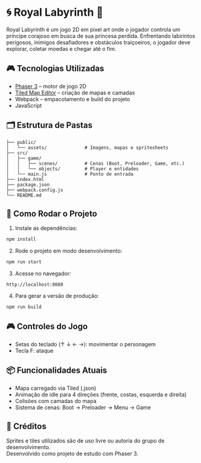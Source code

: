 # 🌀 Royal Labyrinth 👑

Royal Labyrinth é um jogo 2D em pixel art onde o jogador controla um príncipe corajoso em busca de sua princesa perdida. Enfrentando labirintos perigosos, inimigos desafiadores e obstáculos traiçoeiros, o jogador deve explorar, coletar moedas e chegar até o fim.

## 🎮 Tecnologias Utilizadas

- [Phaser 3](https://phaser.io/) – motor de jogo 2D
- [Tiled Map Editor](https://www.mapeditor.org/) – criação de mapas e camadas
- Webpack – empacotamento e build do projeto
- JavaScript

## 🗂️ Estrutura de Pastas

```
├── public/
│   └── assets/              # Imagens, mapas e spritesheets
├── src/
│   ├── game/
│   │   ├── scenes/          # Cenas (Boot, Preloader, Game, etc.)
│   │   └── objects/         # Player e entidades
│   └── main.js              # Ponto de entrada
├── index.html
├── package.json
├── webpack.config.js
└── README.md
```

## 🚀 Como Rodar o Projeto

1. Instale as dependências:

```bash
npm install
```

2. Rode o projeto em modo desenvolvimento:

```bash
npm run start
```

3. Acesse no navegador:

```
http://localhost:8080
```

4. Para gerar a versão de produção:

```bash
npm run build
```

## 🎮 Controles do Jogo

- Setas do teclado (↑ ↓ ← →): movimentar o personagem
- Tecla F: ataque

## 📦 Funcionalidades Atuais

- Mapa carregado via Tiled (.json)
- Animação de idle para 4 direções (frente, costas, esquerda e direita)
- Colisões com camadas do mapa
- Sistema de cenas: Boot → Preloader → Menu → Game

## 📌 Créditos

Sprites e tiles utilizados são de uso livre ou autoria do grupo de desenvolvimento.  
Desenvolvido como projeto de estudo com Phaser 3.
